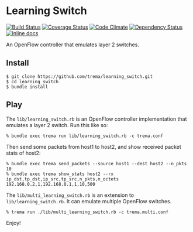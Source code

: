 Learning Switch
===============

[![Build Status](http://img.shields.io/travis/trema/learning_switch/develop.svg?style=flat)][travis]
[![Coverage Status](http://img.shields.io/coveralls/trema/learning_switch/develop.svg?style=flat)][coveralls]
[![Code Climate](http://img.shields.io/codeclimate/github/trema/learning_switch.svg?style=flat)][codeclimate]
[![Dependency Status](http://img.shields.io/gemnasium/trema/learning_switch.svg?style=flat)][gemnasium]
[![Inline docs](http://inch-ci.org/github/trema/learning_switch.png?branch=develop)][inch]

An OpenFlow controller that emulates layer 2 switches.

[travis]: http://travis-ci.org/trema/learning_switch
[coveralls]: https://coveralls.io/r/trema/learning_switch
[codeclimate]: https://codeclimate.com/github/trema/learning_switch
[gemnasium]: https://gemnasium.com/trema/learning_switch
[inch]: http://inch-ci.org/github/trema/learning_switch

Install
-------

```
$ git clone https://github.com/trema/learning_switch.git
$ cd learning_switch
$ bundle install
```


Play
----

The `lib/learning_switch.rb` is an OpenFlow controller implementation
that emulates a layer 2 switch. Run this like so:

```
% bundle exec trema run lib/learning_switch.rb -c trema.conf
```

Then send some packets from host1 to host2, and show received packet
stats of host2:

```
% bundle exec trema send_packets --source host1 --dest host2 --n_pkts 10
% bundle exec trema show_stats host2 --rx
ip_dst,tp_dst,ip_src,tp_src,n_pkts,n_octets
192.168.0.2,1,192.168.0.1,1,10,500
```

The `lib/multi_learning_switch.rb` is an extension to
`lib/learning_switch.rb`. It can emulate multiple OpenFlow switches.

```
% trema run ./lib/multi_learning_switch.rb -c trema.multi.conf
```


Enjoy!
